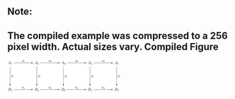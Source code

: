 Note:
-----

The compiled example was compressed to a 256
pixel width. Actual sizes vary.
Compiled Figure
---------------
![Example](Commutative_Diagram_006.png)
